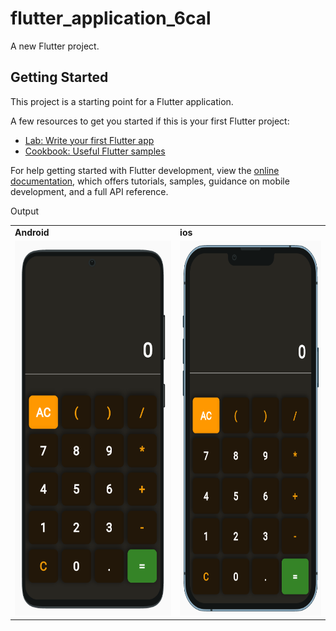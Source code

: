 # flutter_application_6cal

A new Flutter project.

## Getting Started

This project is a starting point for a Flutter application.

A few resources to get you started if this is your first Flutter project:

- [Lab: Write your first Flutter app](https://docs.flutter.dev/get-started/codelab)
- [Cookbook: Useful Flutter samples](https://docs.flutter.dev/cookbook)

For help getting started with Flutter development, view the
[online documentation](https://docs.flutter.dev/), which offers tutorials,
samples, guidance on mobile development, and a full API reference.

Output
<table>
    <tr>
        <td><b>Android</b></td>
        <td><b>ios</b></td>
    </tr>
    <tr>
        <td><img src="images/Screenshot%20(56).png" width="720" height="600"></td>
        <td><img src="images/Screenshot%20(55).png" width="720" height="600"></td>
    </tr>
</table>
